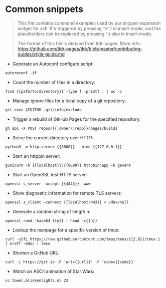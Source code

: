 # Common snippets

> This file contains command examples used by our snippet expansion widget for
> zsh. It's triggered by pressing `^X^J` in insert mode, and the placeholders
> can be replaced by pressing `^J` also in insert mode.
>
> The format of this file is derived from tldr-pages.
> More info: <https://github.com/tldr-pages/tldr/blob/master/contributing-guides/style-guide.md>

- Generate an Autoconf configure script:

`autoreconf -if`

- Count the number of files in a directory:

`find {{path/to/directory}} -type f -printf . | wc -c`

- Manage ignore files for a local copy of a git repository:

`git exec $EDITOR .git/info/exclude`

- Trigger a rebuild of GitHub Pages for the specified repository:

`gh api -X POST repos/{{:owner/:repo}}/pages/builds`

- Serve the current directory over HTTP:

`python3 -m http.server {{8000}} --bind {{127.0.0.1}}`

- Start an httpbin server:

`gunicorn -b {{localhost}}:{{8080}} httpbin:app -k gevent`

- Start an OpenSSL test HTTP server:

`openssl s_server -accept {{4443}} -www`

- Show diagnostic information for remote TLS servers:

`openssl s_client -connect {{localhost:443}} < /dev/null`

- Generate a random string of length n:

`openssl rand -base64 {{n}} | head -c{{n}}`

- Lookup the manpage for a specific version of tmux:

`curl -sSfL https://raw.githubusercontent.com/tmux/tmux/{{2.8}}/tmux.1 | nroff -mdoc | less`

- Shorten a GitHub URL:

`curl -i https://git.io -F 'url={{url}}' -F 'code={{code}}'`

- Watch an ASCII animation of Star Wars:

`nc towel.blinkenlights.nl 23`
